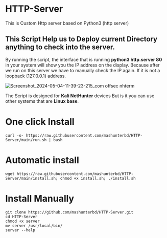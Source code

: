 # HTTP-Server
This is Custom Http server based on Python3 (http server)
## This Script Help us to Deploy current Directory anything to check into the server.

By running the script, the interface that is running <b> python3 http.server 80 </b>  in your system will show you the IP address on the display. Because after we run on this server we have to manually check the IP again. If it is not a loopback (127.0.0.1) address. 

![Screenshot_2024-05-04-11-39-23-215_com offsec nhterm](https://github.com/mashunterbd/HTTP-Server/assets/108648096/67c13f5a-27d2-4273-a9f4-c34f5ebdb859)



The Script is designed for <b> Kali NetHunter</b> devices But is it you can use other systems that are <b> Linux base</b>. 
# One click Install 
```
curl -o- https://raw.githubusercontent.com/mashunterbd/HTTP-Server/main/run.sh | bash
```

# Automatic install
``` 
wget https://raw.githubusercontent.com/mashunterbd/HTTP-Server/main/install.sh; chmod +x install.sh; ./install.sh 
```

# Install Manually 
```
git clone https://github.com/mashunterbd/HTTP-Server.git 
cd HTTP-Server
chmod +x server
mv server /usr/local/bin/
server --help
```




